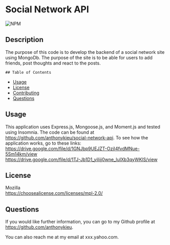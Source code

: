 # Social Network API

 ![NPM](https://img.shields.io/badge/Mozilla-License-orange)

  ## Description
  The purpose of this code is to develop the backend of a social network site using MongoDb. The purpose of the site is to be able for users to add friends, post thoughts and react to the posts.
  
    ## Table of Contents
  * [Usage](#usage)
  * [License](#license)
  * [Contributing](#contributing)
  * [Questions](#questions)

  ## Usage
  This application uses Express.js, Mongoose.js, and Moment.js and tested using Insomnia. The code can be found at https://github.com/anthonykieu/social-network-api. 
  To see how the application works, go to these links: https://drive.google.com/file/d/1GNJbp9UEJZT-OzjI4fvdMNue-5Sm14km/view   
  https://drive.google.com/file/d/1TJ-Jb1D1_yiliij0wne_luIXb3qyWKlS/view

  ## License
  Mozilla</br>
  https://choosealicense.com/licenses/mpl-2.0/

  ## Questions
  If you would like further information, you can go to my Github profile at https://github.com/anthonykieu.
   
  You can also reach me at my email at xxx.yahoo.com.